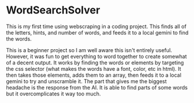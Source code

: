 # WordSearchSolver
This is my first time using webscraping in a coding project. This finds all of the letters, hints, and number of words, and feeds it to a local gemini to find the words.

This is a beginner project so I am well aware this isn't entirely useful. However, it was fun to get everything to word together to create somewhat of a decent output. It works by finding the words or elements by targeting the css selector (what makes the words have a font, color, etc in html). It then takes those elements, adds them to an array, then feeds it to a local gemini to try and unscramble it. The part that gives me the biggest headache is the response from the AI. It is able to find parts of some words but it overcomplicates it way too much.
